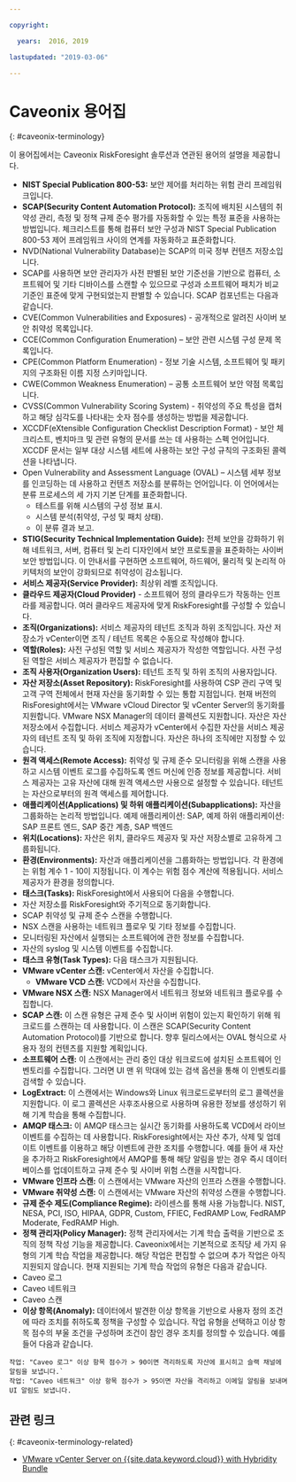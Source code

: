 ```yaml
---

copyright:

  years:  2016, 2019

lastupdated: "2019-03-06"

---
```


# Caveonix 용어집
{: #caveonix-terminology}

이 용어집에서는 Caveonix RiskForesight 솔루션과 연관된 용어의 설명을 제공합니다.

-	**NIST Special Publication 800-53:** 보안 제어를 처리하는 위험 관리 프레임워크입니다.
-	**SCAP(Security Content Automation Protocol):** 조직에 배치된 시스템의 취약성 관리, 측정 및 정책 규제 준수 평가를 자동화할 수 있는 특정 표준을 사용하는 방법입니다. 체크리스트를 통해 컴퓨터 보안 구성과 NIST Special Publication 800-53 제어 프레임워크 사이의 연계를 자동화하고 표준화합니다.
  - NVD(National Vulnerability Database)는 SCAP의 미국 정부 컨텐츠 저장소입니다.
  -	SCAP를 사용하면 보안 관리자가 사전 판별된 보안 기준선을 기반으로 컴퓨터, 소프트웨어 및 기타 디바이스를 스캔할 수 있으므로 구성과 소프트웨어 패치가 비교 기준인 표준에 맞게 구현되었는지 판별할 수 있습니다.
  SCAP 컴포넌트는 다음과 같습니다.
  -	CVE(Common Vulnerabilities and Exposures) - 공개적으로 알려진 사이버 보안 취약성 목록입니다.
  -	CCE(Common Configuration Enumeration) – 보안 관련 시스템 구성 문제 목록입니다.
  -	CPE(Common Platform Enumeration) - 정보 기술 시스템, 소프트웨어 및 패키지의 구조화된 이름 지정 스키마입니다.
  -	CWE(Common Weakness Enumeration) – 공통 소프트웨어 보안 약점 목록입니다.
  -	CVSS(Common Vulnerability Scoring System) - 취약성의 주요 특성을 캡처하고 해당 심각도를 나타내는 숫자 점수를 생성하는 방법을 제공합니다.
  -	XCCDF(eXtensible Configuration Checklist Description Format) - 보안 체크리스트, 벤치마크 및 관련 유형의 문서를 쓰는 데 사용하는 스펙 언어입니다. XCCDF 문서는 일부 대상 시스템 세트에 사용하는 보안 구성 규칙의 구조화된 콜렉션을 나타냅니다.
  -	Open Vulnerability and Assessment Language (OVAL) – 시스템 세부 정보를 인코딩하는 데 사용하고 컨텐츠 저장소를 분류하는 언어입니다. 이 언어에서는 분류 프로세스의 세 가지 기본 단계를 표준화합니다.
      - 테스트를 위해 시스템의 구성 정보 표시.
      -	시스템 분석(취약성, 구성 및 패치 상태).
      -	이 분류 결과 보고.
-	**STIG(Security Technical Implementation Guide):** 전체 보안을 강화하기 위해 네트워크, 서버, 컴퓨터 및 논리 디자인에서 보안 프로토콜을 표준화하는 사이버 보안 방법입니다. 이 안내서를 구현하면 소프트웨어, 하드웨어, 물리적 및 논리적 아키텍처의 보안이 강화되므로 취약성이 감소됩니다.
-	**서비스 제공자(Service Provider):** 최상위 레벨 조직입니다.
-	**클라우드 제공자(Cloud Provider)** - 소프트웨어 정의 클라우드가 작동하는 인프라를 제공합니다. 여러 클라우드 제공자에 맞게 RiskForesight를 구성할 수 있습니다.
-	**조직(Organizations):** 서비스 제공자의 테넌트 조직과 하위 조직입니다. 자산 저장소가 vCenter이면 조직 / 테넌트 목록은 수동으로 작성해야 합니다.
-	**역할(Roles):** 사전 구성된 역할 및 서비스 제공자가 작성한 역할입니다. 사전 구성된 역할은 서비스 제공자가 편집할 수 없습니다.
-	**조직 사용자(Organization Users):** 테넌트 조직 및 하위 조직의 사용자입니다.
-	**자산 저장소(Asset Repository):** RiskForesight를 사용하여 CSP 관리 구역 및 고객 구역 전체에서 현재 자산을 동기화할 수 있는 통합 지점입니다. 현재 버전의 RisForesight에서는 VMware vCloud Director 및 vCenter Server의 동기화를 지원합니다. VMware NSX Manager의 데이터 콜렉션도 지원합니다. 자산은 자산 저장소에서 수집합니다. 서비스 제공자가 vCenter에서 수집한 자산을 서비스 제공자의 테넌트 조직 및 하위 조직에 지정합니다. 자산은 하나의 조직에만 지정할 수 있습니다.
-	**원격 액세스(Remote Access):** 취약성 및 규제 준수 모니터링을 위해 스캔을 사용하고 시스템 이벤트 로그를 수집하도록 엔드 머신에 인증 정보를 제공합니다. 서비스 제공자는 고유 자산에 대해 원격 액세스만 사용으로 설정할 수 있습니다. 테넌트는 자산으로부터의 원격 액세스를 제어합니다.
-	**애플리케이션(Applications) 및 하위 애플리케이션(Subapplications):** 자산을 그룹화하는 논리적 방법입니다. 예제 애플리케이션: SAP, 예제 하위 애플리케이션: SAP 프론트 엔드, SAP 중간 계층, SAP 백엔드
-	**위치(Locations):** 자산은 위치, 클라우드 제공자 및 자산 저장소별로 고유하게 그룹화됩니다.
-	**환경(Environments):** 자산과 애플리케이션을 그룹화하는 방법입니다. 각 환경에는 위험 계수 1 - 10이 지정됩니다. 이 계수는 위험 점수 계산에 적용됩니다. 서비스 제공자가 환경을 정의합니다.
-	**태스크(Tasks):** RiskForesight에서 사용되어 다음을 수행합니다.
  -	자산 저장소를 RiskForesight와 주기적으로 동기화합니다.
  -	SCAP 취약성 및 규제 준수 스캔을 수행합니다.
  -	NSX 스캔을 사용하는 네트워크 플로우 및 기타 정보를 수집합니다.
  -	모니터링된 자산에서 실행되는 소프트웨어에 관한 정보를 수집합니다.
  -	자산의 syslog 및 시스템 이벤트를 수집합니다.
-	**태스크 유형(Task Types):** 다음 태스크가 지원됩니다.
  -	**VMware vCenter 스캔:** vCenter에서 자산을 수집합니다.
	- **VMware VCD 스캔:** VCD에서 자산을 수집합니다.
  -	**VMware NSX 스캔:** NSX Manager에서 네트워크 정보와 네트워크 플로우를 수집합니다.
  - **SCAP 스캔:** 이 스캔 유형은 규제 준수 및 사이버 위험이 있는지 확인하기 위해 워크로드를 스캔하는 데 사용합니다. 이 스캔은 SCAP(Security Content Automation Protocol)를 기반으로 합니다. 향후 릴리스에서는 OVAL 형식으로 사용자 정의 컨텐츠를 지원할 계획입니다.
  - **소프트웨어 스캔:** 이 스캔에서는 관리 중인 대상 워크로드에 설치된 소프트웨어 인벤토리를 수집합니다. 그러면 UI 맨 위 막대에 있는 검색 옵션을 통해 이 인벤토리를 검색할 수 있습니다.
  - **LogExtract:** 이 스캔에서는 Windows와 Linux 워크로드로부터의 로그 콜렉션을 지원합니다. 이 로그 콜렉션은 사후조사용으로 사용하며 유용한 정보를 생성하기 위해 기계 학습을 통해 수집합니다.
  - **AMQP 태스크:** 이 AMQP 태스크는 실시간 동기화를 사용하도록 VCD에서 라이브 이벤트를 수집하는 데 사용합니다. RiskForesight에서는 자산 추가, 삭제 및 업데이트 이벤트를 이용하고 해당 이벤트에 관한 조치를 수행합니다. 예를 들어 새 자산을 추가하고 RiskForesight에서 AMQP를 통해 해당 알림을 받는 경우 즉시 데이터베이스를 업데이트하고 규제 준수 및 사이버 위험 스캔을 시작합니다.
  - **VMware 인프라 스캔:** 이 스캔에서는 VMware 자산의 인프라 스캔을 수행합니다.
  -	**VMware 취약성 스캔:** 이 스캔에서는 VMware 자산의 취약성 스캔을 수행합니다.
-	**규제 준수 제도(Compliance Regime):** 라이센스를 통해 사용 가능합니다. NIST, NESA, PCI, ISO, HIPAA, GDPR, Custom, FFIEC, FedRAMP Low, FedRAMP Moderate, FedRAMP High.
-	**정책 관리자(Policy Manager):** 정책 관리자에서는 기계 학습 출력을 기반으로 조직의 정책 작성 기능을 제공합니다. Caveonix에서는 기본적으로 조직당 세 가지 유형의 기계 학습 작업을 제공합니다. 해당 작업은 편집할 수 없으며 추가 작업은 아직 지원되지 않습니다. 현재 지원되는 기계 학습 작업의 유형은 다음과 같습니다.
  -	Caveo 로그
  -	Caveo 네트워크
  -	Caveo 스캔
-	**이상 항목(Anomaly):** 데이터에서 발견한 이상 항목을 기반으로 사용자 정의 조건에 따라 조치를 취하도록 정책을 구성할 수 있습니다. 작업 유형을 선택하고 이상 항목 점수의 부울 조건을 구성하며 조건이 참인 경우 조치를 정의할 수 있습니다. 예를 들어 다음과 같습니다.
```
작업: "Caveo 로그" 이상 항목 점수가 > 90이면 격리하도록 자산에 표시히고 슬랙 채널에 알림을 보냅니다.`
작업: "Caveo 네트워크" 이상 항목 점수가 > 95이면 자산을 격리하고 이메일 알림을 보내며 UI 알림도 보냅니다.
```

## 관련 링크
{: #caveonix-terminology-related}

* [VMware vCenter Server on {{site.data.keyword.cloud}} with Hybridity Bundle](/docs/services/vmwaresolutions/archiref/vcs?topic=vmware-solutions-vcs-hybridity-intro)
